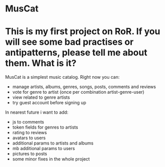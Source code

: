 MusCat
======
This is my first project on RoR. If you will see some bad practises or antipatterns, please tell me about them.
What is it?
======
MusCat is a simplest music catalog. Right now you can:
  - manage artists, albums, genres, songs, posts, comments and reviews
  - vote for genre to artist (once per combination artist-genre-user)
  - view related to genre artists
  - try guest account before signing up

In nearest future i want to add:
  - js to comments
  - token fields for genres to artists
  - rating to reviews
  - avatars to users
  - additional params to artists and albums
  - mb additional params to users
  - pictures to posts
  - some minor fixes in the whole project

